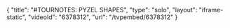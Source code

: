 {
    "title": "#TOURNOTES: PYZEL SHAPES",
    "type": "solo",
    "layout": "iframe-static",
    "videoId": "6378312",
    "url": "\/tvpembed\/6378312"
}